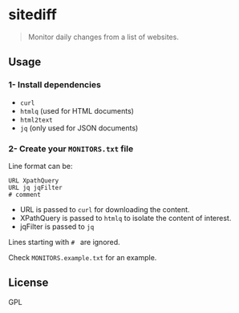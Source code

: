 # sitediff

> Monitor daily changes from a list of websites.

## Usage

### 1- Install dependencies

- `curl`
- `htmlq` (used for HTML documents)
- `html2text`
- `jq` (only used for JSON documents)

### 2- Create your `MONITORS.txt` file

Line format can be:

```
URL XpathQuery
URL jq jqFilter
# comment
```

- URL is passed to `curl` for downloading the content.
- XPathQuery is passed to `htmlq` to isolate the content of interest.
- jqFilter is passed to `jq`

Lines starting with `# ` are ignored.

Check `MONITORS.example.txt` for an example.

## License

GPL
